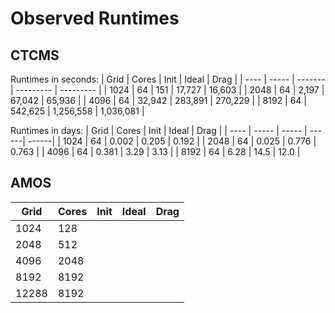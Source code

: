 # Observed Runtimes

## CTCMS 
Runtimes in seconds:
| Grid | Cores | Init    | Ideal     | Drag      |
| ---- | ----- | ------- | --------- | --------- |
| 1024 | 64    | 151     | 17,727    | 16,603    |
| 2048 | 64    | 2,197   | 67,042    | 65,936    |
| 4096 | 64    | 32,942  | 283,891   | 270,229   |
| 8192 | 64    | 542,625 | 1,256,558 | 1,036,081 |

Runtimes in days:
| Grid | Cores | Init  | Ideal | Drag  |
| ---- | ----- | ----- | ------| ------|
| 1024 | 64    | 0.002 | 0.205 | 0.192 |
| 2048 | 64    | 0.025 | 0.776 | 0.763 |
| 4096 | 64    | 0.381 | 3.29  | 3.13  |
| 8192 | 64    | 6.28  | 14.5  | 12.0  |


## AMOS

| Grid  | Cores | Init    | Ideal     | Drag      |
| ----- | ----- | ------- | --------- | --------- |
| 1024  | 128   |  |  |  |
| 2048  | 512   |  |  |  |
| 4096  | 2048  |  |  |  |
| 8192  | 8192  |  |  |  |
| 12288 | 8192  |  |  |  |
